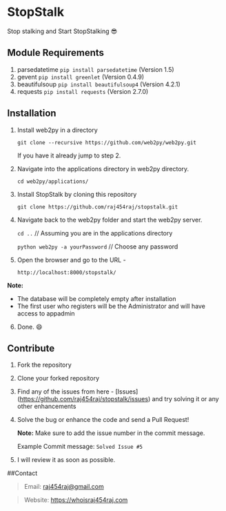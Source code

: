 # StopStalk
Stop stalking and Start StopStalking :sunglasses:

## Module Requirements
1. parsedatetime `pip install parsedatetime` (Version 1.5)
2. gevent `pip install greenlet` (Version 0.4.9)
3. beautifulsoup `pip install beautifulsoup4` (Version 4.2.1)
4. requests `pip install requests` (Version 2.7.0)

## Installation
1. Install web2py in a directory

    `git clone --recursive https://github.com/web2py/web2py.git`

   If you have it already jump to step 2.
2. Navigate into the applications directory in web2py directory.

    `cd web2py/applications/`
3. Install StopStalk by cloning this repository

    `git clone https://github.com/raj454raj/stopstalk.git`
4. Navigate back to the web2py folder and start the web2py server.

    `cd ..` // Assuming you are in the applications directory

    `python web2py -a yourPassword` // Choose any password

5. Open the browser and go to the URL -

    `http://localhost:8000/stopstalk/`

  **Note:**
  * The database will be completely empty after installation
  * The first user who registers will be the Administrator and will have access to appadmin

6. Done. :smile:

## Contribute

1. Fork the repository
2. Clone your forked repository
3. Find any of the issues from here - [Issues] (https://github.com/raj454raj/stopstalk/issues) and try solving it
   or any other enhancements
4. Solve the bug or enhance the code and send a Pull Request!

   **Note:** Make sure to add the issue number in the commit message.

   Example Commit message: `Solved Issue #5`
5. I will review it as soon as possible.

##Contact
  > Email: raj454raj@gmail.com

  > Website: https://whoisraj454raj.com
